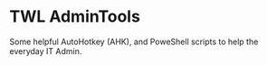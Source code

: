 # TWL AdminTools
 Some helpful AutoHotkey (AHK), and PoweShell scripts to help the everyday IT Admin.
